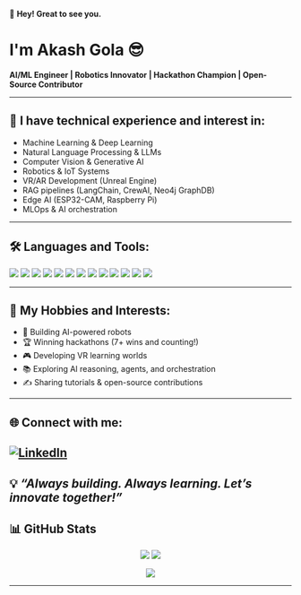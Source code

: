 👋 **Hey! Great to see you.**

# I'm Akash Gola 😎

**AI/ML Engineer | Robotics Innovator | Hackathon Champion | Open-Source Contributor**

---

## 🧠 I have technical experience and interest in:

- Machine Learning & Deep Learning
- Natural Language Processing & LLMs
- Computer Vision & Generative AI
- Robotics & IoT Systems
- VR/AR Development (Unreal Engine)
- RAG pipelines (LangChain, CrewAI, Neo4j GraphDB)
- Edge AI (ESP32-CAM, Raspberry Pi)
- MLOps & AI orchestration

---

## 🛠️ Languages and Tools:

<p>
  <img src="https://img.shields.io/badge/-Python-3776AB?logo=python&logoColor=white" />
  <img src="https://img.shields.io/badge/-TensorFlow-FF6F00?logo=tensorflow&logoColor=white" />
  <img src="https://img.shields.io/badge/-PyTorch-EE4C2C?logo=pytorch&logoColor=white" />
  <img src="https://img.shields.io/badge/-LangChain-000000?logo=langchain&logoColor=white" />
  <img src="https://img.shields.io/badge/-CrewAI-FF9900?logo=crewai&logoColor=white" />
  <img src="https://img.shields.io/badge/-Neo4j-008CC1?logo=neo4j&logoColor=white" />
  <img src="https://img.shields.io/badge/-ROS-22314E?logo=ros&logoColor=white" />
  <img src="https://img.shields.io/badge/-C++-00599C?logo=c%2B%2B&logoColor=white" />
  <img src="https://img.shields.io/badge/-Unreal%20Engine-0E1128?logo=unrealengine&logoColor=white" />
  <img src="https://img.shields.io/badge/-MongoDB-47A248?logo=mongodb&logoColor=white" />
  <img src="https://img.shields.io/badge/-MySQL-4479A1?logo=mysql&logoColor=white" />
  <img src="https://img.shields.io/badge/-Linux-FCC624?logo=linux&logoColor=black" />
  <img src="https://img.shields.io/badge/-Docker-2496ED?logo=docker&logoColor=white" />
</p>

---

## 🎯 My Hobbies and Interests:

- 🤖 Building AI-powered robots
- 🏆 Winning hackathons (7+ wins and counting!)
- 🎮 Developing VR learning worlds
- 📚 Exploring AI reasoning, agents, and orchestration
- ✍️ Sharing tutorials & open-source contributions

---

## 🌐 Connect with me:


[![LinkedIn](https://img.shields.io/badge/-LinkedIn-0A66C2?logo=linkedin&logoColor=white)](https://www.linkedin.com/in/akash-gola-8b3a16207/)
---

💡 _“Always building. Always learning. Let’s innovate together!”_
---

## 📊 GitHub Stats

<p align="center">
  <img src="https://github-readme-stats.vercel.app/api?username=Akashgola123&show_icons=true&theme=github_dark&hide=stars,contribs" />
  <img src="https://github-readme-stats.vercel.app/api/top-langs/?username=Akashgola123&layout=compact&theme=github_dark" />
</p>

<p align="center">
  <img src="https://github-readme-streak-stats.herokuapp.com/?user=your-username&theme=github-dark-blue&hide_border=true" />
</p>

---

